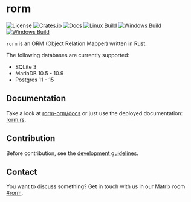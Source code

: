 # rorm

![License](https://img.shields.io/github/license/rorm-orm/rorm?label=License)
[![Crates.io](https://img.shields.io/crates/v/rorm?label=Crates.io)](https://crates.io/crates/rorm)
[![Docs](https://img.shields.io/docsrs/rorm?label=Docs)](https://docs.rs/rorm/latest/rorm/)
[![Linux Build](https://img.shields.io/github/actions/workflow/status/rorm-orm/rorm/linux.yml?branch=dev&label=Linux%20CI)](https://github.com/rorm-orm/rorm/actions/workflows/linux.yml)
[![Windows Build](https://img.shields.io/github/actions/workflow/status/rorm-orm/rorm/windows.yml?branch=dev&label=Windows%20CI)](https://github.com/rorm-orm/rorm/actions/workflows/windows.yml)
[![Windows Build](https://img.shields.io/github/actions/workflow/status/rorm-orm/rorm/macos.yml?branch=dev&label=MacOS%20CI)](https://github.com/rorm-orm/rorm/actions/workflows/macos.yml)

`rorm` is an ORM (Object Relation Mapper) written in Rust.

The following databases are currently supported:
- SQLite 3
- MariaDB 10.5 - 10.9
- Postgres 11 - 15

## Documentation

Take a look at [rorm-orm/docs](https://github.com/rorm-orm/docs) or just use the 
deployed documentation: [rorm.rs](https://rorm.rs).

## Contribution

Before contribution, see the [development guidelines](https://rorm.rs/developer/guidelines).

## Contact

You want to discuss something? Get in touch with us in our Matrix
room [#rorm](https://matrix.to/#/#rorm:matrix.hopfenspace.org).
